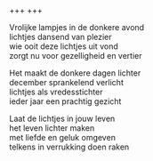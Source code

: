 +++
+++

Vrolijke lampjes in de donkere avond\
lichtjes dansend van plezier\
wie ooit deze lichtjes uit vond\
zorgt nu voor gezelligheid en vertier

Het maakt de donkere dagen lichter\
december sprankelend verlicht\
lichtjes als vredesstichter\
ieder jaar een prachtig gezicht

Laat de lichtjes in jouw leven\
het leven lichter maken\
met liefde en geluk omgeven\
telkens in verrukking doen raken
